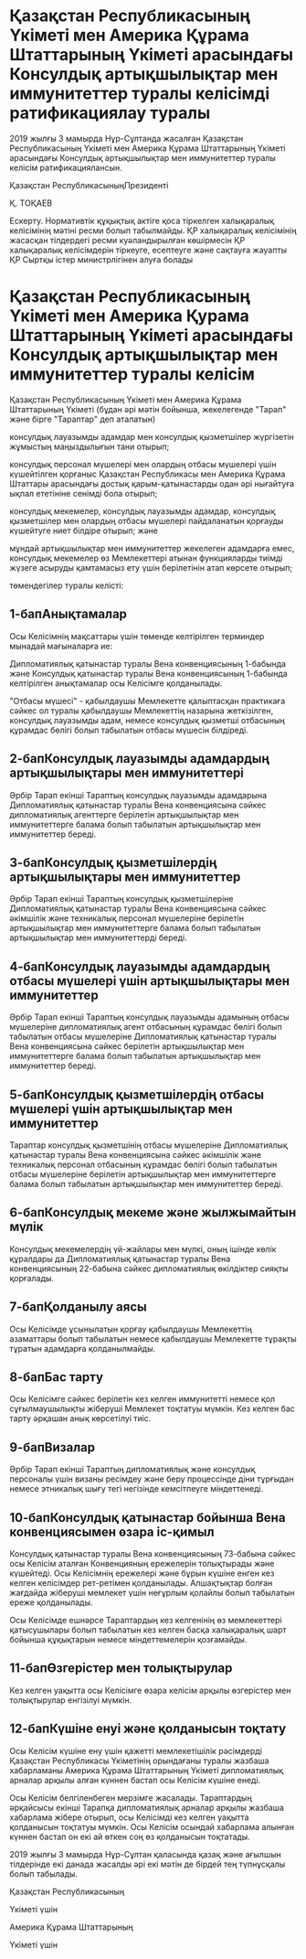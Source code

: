 # Қазақстан Республикасының Үкіметі мен Америка Құрама Штаттарының Үкіметі арасындағы Консулдық артықшылықтар мен иммунитеттер  туралы келісімді ратификациялау туралы

2019 жылғы 3 мамырда Нұр-Сұлтанда жасалған Қазақстан Республикасының Үкіметі мен Америка Құрама Штаттарының Үкіметі арасындағы Консулдық артықшылықтар мен иммунитеттер туралы келісім ратификациялансын.

Қазақстан РеспубликасыныңПрезиденті

Қ. ТОҚАЕВ

Ескерту. Нормативтік құқықтық актіге қоса тіркелген халықаралық келісімінің мәтіні ресми болып табылмайды. ҚР халықаралық келісімінің жасасқан тілдердегі ресми куәландырылған көшірмесін ҚР халықаралық келісімдерін тіркеуге, есептеуге және сақтауға жауапты ҚР Сыртқы істер министрлігінен алуға болады

# Қазақстан Республикасының Үкіметі мен Америка Қурама Штаттарының Үкіметі арасындағы Консулдық артықшылықтар мен иммунитеттер туралы келісім

Қазақстан Республикасының Үкіметі мен Америка Құрама Штаттарының Үкіметі (бұдан әрі мәтін бойынша, жекелегенде "Тарап" және бірге "Тараптар" деп аталатын)

консулдық лауазымды адамдар мен консулдық қызметшілер жүргізетін жұмыстың маңыздылығын тани отырып;

консулдық персонал мүшелері мен олардың отбасы мүшелері үшін күшейтілген қорғаныс Қазақстан Республикасы мен Америка Құрама Штаттары арасындағы достық қарым-қатынастарды одан әрі нығайтуға ықпал ететініне сенімді бола отырып;

консулдық мекемелер, консулдық лауазымды адамдар, консулдық қызметшілер мен олардың отбасы мүшелері пайдаланатын қорғауды күшейтуге ниет білдіре отырып; және

мұндай артықшылықтар мен иммунитеттер жекелеген адамдарға емес, консулдық мекемелер өз Мемлекеттері атынан функцияларды тиімді жүзеге асыруды қамтамасыз ету үшін берілетінін атап көрсете отырып;

төмендегілер туралы келісті:

## 1-бапАнықтамалар

Осы Келісімнің мақсаттары үшін төменде келтірілген терминдер мынадай мағыналарға ие:

Дипломатиялық қатынастар туралы Вена конвенциясының 1-бабында және Консулдық қатынастар туралы Вена конвенциясының 1-бабында келтірілген анықтамалар осы Келісімге қолданылады.

"Отбасы мүшесі" - қабылдаушы Мемлекетте қалыптасқан практикаға сәйкес ол туралы қабылдаушы Мемлекеттің назарына жеткізілген, консулдық лауазымды адам, немесе консулдық қызметші отбасының құрамдас бөлігі болып табылатын отбасы мүшесін білдіреді.

## 2-бапКонсулдық лауазымды адамдардың артықшылықтары мен иммунитеттері

Әрбір Тарап екінші Тараптың консулдық лауазымды адамдарына Дипломатиялық қатынастар туралы Вена конвенциясына сәйкес дипломатиялық агенттерге берілетін артықшылықтар мен иммунитеттерге балама болып табылатын артықшылықтар мен иммунитеттер береді.

## 3-бапКонсулдық қызметшілердің артықшылықтары мен иммунитеттер

Әрбір Тарап екінші Тараптың консулдық қызметшілеріне Дипломатиялық қатынастар туралы Вена конвенциясына сәйкес әкімшілік және техникалық персонал мүшелеріне берілетін артықшылықтар мен иммунитеттерге балама болып табылатын артықшылықтар мен иммунитеттерді береді.

## 4-бапКонсулдық лауазымды адамдардың отбасы мүшелері үшін артықшылықтары мен иммунитеттер

Әрбір Тарап екінші Тараптың консулдық лауазымды адамының отбасы мүшелеріне дипломатиялық агент отбасының құрамдас бөлігі болып табылатын отбасы мүшелеріне Дипломатиялық қатынастар туралы Вена конвенциясына сәйкес берілетін артықшылықтар мен иммунитеттерге балама болып табылатын артықшылықтар мен иммунитеттер береді.

## 5-бапКонсулдық қызметшілердің отбасы мүшелері үшін артықшылықтар мен иммунитеттер

Тараптар консулдық қызметшінің отбасы мүшелеріне Дипломатиялық қатынастар туралы Вена конвенциясына сәйкес әкімшілік және техникалық персонал отбасының құрамдас бөлігі болып табылатын отбасы мүшелеріне берілетін артықшылықтар мен иммунитеттерге балама болып табылатын артықшылықтар мен иммунитеттер береді.

## 6-бапКонсулдық мекеме және жылжымайтын мүлік

Консулдық мекемелердің үй-жайлары мен мүлкі, оның ішінде көлік құралдары да Дипломатиялық қатынастар туралы Вена конвенциясының 22-бабына сәйкес дипломатиялық өкілдіктер сияқты қорғалады.

## 7-бапҚолданылу аясы

Осы Келісімде ұсынылатын қорғау қабылдаушы Мемлекеттің азаматтары болып табылатын немесе қабылдаушы Мемлекетте тұрақты тұратын адамдарға қолданылмайды.

## 8-бапБас тарту

Осы Келісімге сәйкес берілетін кез келген иммунитетті немесе қол сұғылмаушылықты жіберуші Мемлекет тоқтатуы мүмкін. Кез келген бас тарту әрқашан анық көрсетілуі тиіс.

## 9-бапВизалар

Әрбір Тарап екінші Тараптың дипломатиялық және консулдық персоналы үшін визаны ресімдеу және беру процессінде діни тұрғыдан немесе этникалық шығу тегі негізінде кемсітпеуге міндеттенеді.

## 10-бапКонсулдық қатынастар бойынша Вена конвенциясымен өзара іс-қимыл

Консулдық қатынастар туралы Вена конвенциясының 73-бабына сәйкес осы Келісім аталған Конвенцияның ережелерін толықтырады және күшейтеді. Осы Келісімнің ережелері және бұрын күшіне енген кез келген келісімдер рет-ретімен қолданылады. Алшақтықтар болған жағдайда жіберуші мемлекет үшін неғұрлым қолайлы болып табылатын ереже қолданылады.

Осы Келісімде ешнәрсе Тараптардың кез келгенінің өз мемлекеттері қатысушылары болып табылатын кез келген басқа халықаралық шарт бойынша құқықтарын немесе міндеттемелерін қозғамайды.

## 11-бапӨзгерістер мен толықтырулар

Кез келген уақытта осы Келісімге өзара келісім арқылы өзгерістер мен толықтырулар енгізілуі мүмкін.

## 12-бапКүшіне енуі және қолданысын тоқтату

Осы Келісім күшіне ену үшін қажетті мемлекетішілік рәсімдерді Қазақстан Республикасы Үкіметінің орындағаны туралы жазбаша хабарламаны Америка Құрама Штаттарының Үкіметі дипломатиялық арналар арқылы алған күннен бастап осы Келісім күшіне енеді.

Осы Келісім белгіленбеген мерзімге жасалады. Тараптардың әрқайсысы екінші Тарапқа дипломатиялық арналар арқылы жазбаша хабарлама жібере отырып, осы Келісімді кез келген уақытта қолданысын тоқтатуы мүмкін. Осы Келісім осындай хабарлама алынған күннен бастап он екі ай өткен соң өз қолданысын тоқтатады.

2019 жылғы 3 мамырда Нұр-Сұлтан қаласында қазақ және ағылшын тілдерінде екі данада жасалды әрі екі мәтін де бірдей тең түпнұсқалы болып табылады.

Қазақстан Республикасының

Үкіметі үшін

Америка Құрама Штаттарының

Үкіметі үшін

